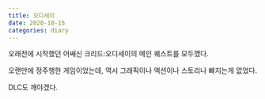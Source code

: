 ```yaml
---
title: 오디세이
date: 2020-10-15
categories: diary
---
```

오래전에 시작했던 어쌔신 크리드:오디세이의 메인 퀘스트를 모두깼다.

오랜만에 정주행한 게임이었는데, 역시 그래픽이나 액션이나 스토리나 빠지는게 없었다.

DLC도 깨야겠다.
